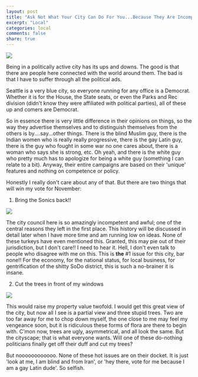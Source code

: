 ```yaml
---
layout: post
title: "Ask Not What Your City Can Do For You...Because They Are Incompetent"
excerpt: "Local"
categories: local
comments: false
share: true
---
```


![](http://1.bp.blogspot.com/-2fMHbKbOz4s/UjEnjhY4S7I/AAAAAAAAC_M/wcyuVKWGGrg/s1600/dropping_ball_5.jpg)



Being in a politically active city has its ups and downs. The good is that there are people here connected with the world around them. The bad is that I have to suffer through all the political ads.


Seattle is a very blue city, so everyone running for any office is a Democrat. Whether it is for the House, the State seats, or even the Parks and Rec division (didn't know they were affiliated with political parties), all of these up and comers are Democrat.


So in essence there is very little difference in their opinions on things, so the way they advertise themselves and to distinguish themselves from the others is by....say...other things. There is the blind Muslim guy, there is the Indian women who is really really progressive, there is the gay Latin guy, there is the guy who fought in some war no one cares about, there is a woman who says she is strong, etc. Oh yeah, and there is the white guy who pretty much has to apologize for being a white guy (something I can relate to a bit). Anyway, their entire campaigns are based on their 'unique' features and nothing on competence or policy. 

Honestly I really don't care about any of that. But there are two things that will win my vote for November:


1) Bring the Sonics back!!


![](https://pbs.twimg.com/profile_images/701861410221850625/k4UYnbpo_400x400.jpg)



The city council here is so amazingly incompetent and awful; one of the central reasons they left in the first place. This history will be discussed in detail later when I have more time and am running low on ideas. None of these turkeys have even mentioned this. Granted, this may pie out of their jurisdiction, but I don't care!! I need to hear it. Hell, I don't even talk to people who disagree with me on this. This is **the** #1 issue for this city, bar none!! For the economy, for the national status, for local business, for gentrification of the shitty SoDo district, this is such a no-brainer it is insane. 


2) Cut the trees in front of my windows


![](https://s-media-cache-ak0.pinimg.com/236x/6d/a6/79/6da679231eeaf3bfdeb7b063b424ec50.jpg)


This would raise my property value twofold. I would get this great view of the city, but now all I see is a partial view and three stupid trees. Two are too far away for me to chop down myself, the one close to me may feel my vengeance soon, but it is ridiculous these forms of flora are there to begin with. C'mon now, trees are ugly, asymmetrical, and all look the same. But the cityscape; that is what everyone wants. Will one of these do-nothing politicians finally get off their duff and cut my trees? 



But noooooooooooo. None of these hot issues are on their docket. It is just 'look at me, I am blind and from Iran', or 'hey there, vote for me because I am a gay Latin dude'. So selfish.






